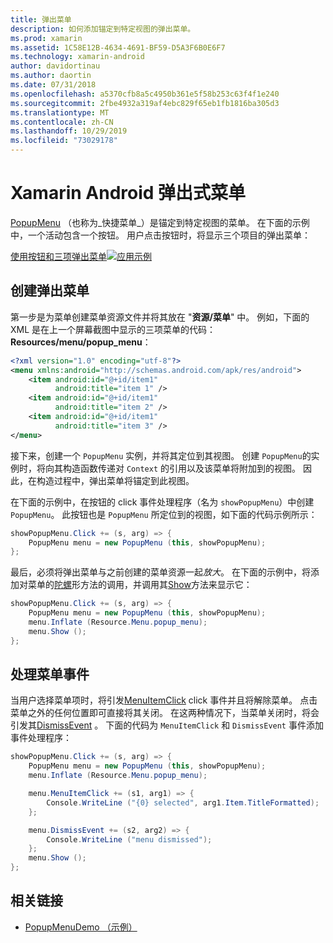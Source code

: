 ```yaml
---
title: 弹出菜单
description: 如何添加锚定到特定视图的弹出菜单。
ms.prod: xamarin
ms.assetid: 1C58E12B-4634-4691-BF59-D5A3F6B0E6F7
ms.technology: xamarin-android
author: davidortinau
ms.author: daortin
ms.date: 07/31/2018
ms.openlocfilehash: a5370cfb8a5c4950b361e5f58b253c63f4f1e240
ms.sourcegitcommit: 2fbe4932a319af4ebc829f65eb1fb1816ba305d3
ms.translationtype: MT
ms.contentlocale: zh-CN
ms.lasthandoff: 10/29/2019
ms.locfileid: "73029178"
---
```

# <a name="xamarinandroid-popup-menu"></a>Xamarin Android 弹出式菜单

[PopupMenu](xref:Android.Widget.PopupMenu) （也称为_快捷菜单_）是锚定到特定视图的菜单。 在下面的示例中，一个活动包含一个按钮。 用户点击按钮时，将显示三个项目的弹出菜单：

[使用按钮和三项弹出菜单![应用示例](popup-menu-images/01-app-example-sml.png)](popup-menu-images/01-app-example.png#lightbox)

## <a name="creating-a-popup-menu"></a>创建弹出菜单

第一步是为菜单创建菜单资源文件并将其放在 "**资源/菜单**" 中。 例如，下面的 XML 是在上一个屏幕截图中显示的三项菜单的代码： **Resources/menu/popup_menu**：

```xml
<?xml version="1.0" encoding="utf-8"?>
<menu xmlns:android="http://schemas.android.com/apk/res/android">
    <item android:id="@+id/item1"
          android:title="item 1" />
    <item android:id="@+id/item1"
          android:title="item 2" />
    <item android:id="@+id/item1"
          android:title="item 3" />
</menu>
```

接下来，创建一个 `PopupMenu` 实例，并将其定位到其视图。 创建 `PopupMenu`的实例时，将向其构造函数传递对 `Context` 的引用以及该菜单将附加到的视图。 因此，在构造过程中，弹出菜单将锚定到此视图。

在下面的示例中，在按钮的 click 事件处理程序（名为 `showPopupMenu`）中创建 `PopupMenu`。 此按钮也是 `PopupMenu` 所定位到的视图，如下面的代码示例所示：

```csharp
showPopupMenu.Click += (s, arg) => {
    PopupMenu menu = new PopupMenu (this, showPopupMenu);
};
```

最后，必须将弹出菜单与之前创建的菜单资源一起*放大*。 在下面的示例中，将添加对菜单的[陀螺](xref:Android.Views.LayoutInflater.Inflate*)形方法的调用，并调用其[Show](xref:Android.Widget.PopupMenu.Show)方法来显示它：

```csharp
showPopupMenu.Click += (s, arg) => {
    PopupMenu menu = new PopupMenu (this, showPopupMenu);
    menu.Inflate (Resource.Menu.popup_menu);
    menu.Show ();
};
```

## <a name="handling-menu-events"></a>处理菜单事件

当用户选择菜单项时，将引发[MenuItemClick](xref:Android.Widget.PopupMenu.MenuItemClick) click 事件并且将解除菜单。 点击菜单之外的任何位置即可直接将其关闭。 在这两种情况下，当菜单关闭时，将会引发其[DismissEvent](xref:Android.Widget.PopupMenu.Dismiss) 。 下面的代码为 `MenuItemClick` 和 `DismissEvent` 事件添加事件处理程序：

```csharp
showPopupMenu.Click += (s, arg) => {
    PopupMenu menu = new PopupMenu (this, showPopupMenu);
    menu.Inflate (Resource.Menu.popup_menu);

    menu.MenuItemClick += (s1, arg1) => {
        Console.WriteLine ("{0} selected", arg1.Item.TitleFormatted);
    };

    menu.DismissEvent += (s2, arg2) => {
        Console.WriteLine ("menu dismissed");
    };
    menu.Show ();
};
```

## <a name="related-links"></a>相关链接

- [PopupMenuDemo （示例）](https://docs.microsoft.com/samples/xamarin/monodroid-samples/popupmenudemo)
